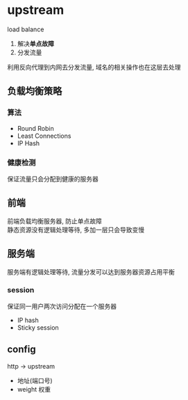 # upstream

load balance

1. 解决**单点故障**
2. 分发流量  

利用反向代理到内网去分发流量, 域名的相关操作也在这层去处理

## 负载均衡策略

### 算法

- Round Robin
- Least Connections
- IP Hash

### 健康检测

保证流量只会分配到健康的服务器

## 前端

前端负载均衡服务器, 防止单点故障  
静态资源没有逻辑处理等待, 多加一层只会导致变慢  

## 服务端

服务端有逻辑处理等待, 流量分发可以达到服务器资源占用平衡

### session

保证同一用户两次访问分配在一个服务器

- IP hash
- Sticky session

## config

http -> upstream

- 地址(端口号)
- weight 权重
